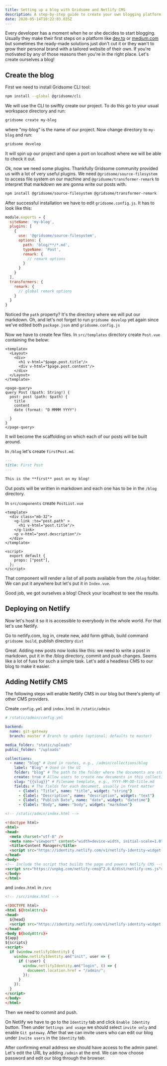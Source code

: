 ```yaml
---
title: Setting up a blog with Gridsome and Netlify CMS
description: A step-by-step guide to create your own blogging platform from scratch
date: 2020-05-14T10:22:03.035Z
---
```


Every developer has a moment when he or she decides to start blogging. Usually they make their first steps on a platform like [dev.to](https://dev.to/) or [medium.com](https://medium.com/) but sometimes the ready-made solutions just don't cut it or they wan't to grow their personal brand with a tailored website of their own. If you're motivated by any of those reasons then you're in the right place. Let's create ourselves a blog!

## Create the blog

First we need to install Gridsome CLI tool:

```bash
npm install --global @gridsome/cli
```

We will use the CLI to swiftly create our project. To do this go to your usual workspace directory and run:

```bash
gridsome create my-blog
```

where "my-blog" is the name of our project. Now change directory to `my-blog` and run:

```bash
gridsome develop
```

It will spin up our project and open a port on localhost where we will be able to check it out.

Ok, now we need some plugins. Thankfully Gridsome community provided us with a lot of very useful plugins. We need `@gridsome/source-filesystem` to access file system on our machine and `@gridsome/transformer-remark` to interpret that markdown we are gonna write our posts with.

```bash
npm install @gridsome/source-filesystem @gridsome/transformer-remark
```

After successful installation we have to edit `gridsome.config.js`. It has to look like this:

```javascript
module.exports = {
  siteName: 'my-blog',
  plugins: [
    {
      use: '@gridsome/source-filesystem',
      options: {
        path: 'blog/**/*.md',
        typeName: 'Post',
        remark: {
          // remark options
        }
      }
    }
  ],
  transformers: {
    remark: {
      // global remark options
    }
  }
}
```

Noticed the `path` property? It's the directory where we will put our markdown. Oh, and let's not forget to run `gridsome develop` yet again since we've edited both `package.json` and `gridsome.config.js`

Now we have to create few files. In `src/templates` directory create `Post.vue` containing the below:

```vue
<template>
  <Layout>
    <div>
      <h1 v-html="$page.post.title"/>
      <div v-html="$page.post.content"/>
    </div>
  </Layout>
</template>

<page-query>
query Post ($path: String!) {
  post: post (path: $path) {
    title
    content
    date (format: "D MMMM YYYY")

  }
}
</page-query>
```

It will become the scaffolding on which each of our posts will be built around.

In `/blog` let's create `firstPost.md`.

```markdown
---
title: First Post
---

This is the **first** post on my blog!
```

Out posts will be written in markdown and each one has to be in the `/blog` directory.

In `src/components` create `PostList.vue`

```vue
<template>
  <div class="mb-32">
    <g-link :to="post.path" >
      <h1 v-html="post.title"/>
    </g-link>
    <p v-html="post.description"/>
  </div>
</template>

<script>
  export default {
    props: ["post"],
  };
</script>
```

That component will render a list of all posts available from the `/blog` folder. We can put it anywhere but let's put it in `Index.vue`.

Good job, we got ourselves a blog! Check your localhost to see the results.

## Deploying on Netlify

Now let's host it so it is accessible to everybody in the whole world. For that let's use Netlify.

Go to netlify.com, log in, create new, add form github, build command `gridsome build`, publish directory `dist`

Great. Adding new posts now looks like this: we need to write a post in markdown, put it in the /blog directory, commit and push changes. Seems like a lot of fuss for such a simple task. Let's add a headless CMS to our blog to make it easier.

## Adding Netlify CMS

The following steps will enable Netlify CMS in our blog but there's plenty of other CMS providers.

Create `config.yml` and `index.html` in `/static/admin`

```yml
# /static/admin/config.yml

backend:
  name: git-gateway
  branch: master # Branch to update (optional; defaults to master)

media_folder: "static/uploads"
public_folder: "/uploads"

collections:
  - name: "blog" # Used in routes, e.g., /admin/collections/blog
    label: "Blog" # Used in the UI
    folder: "blog" # The path to the folder where the documents are stored
    create: true # Allow users to create new documents in this collection
    slug: "{{slug}}" # Filename template, e.g., YYYY-MM-DD-title.md
    fields: # The fields for each document, usually in front matter
      - {label: "Title", name: "title", widget: "string"}
      - {label: "Description", name: "description", widget: "text"}
      - {label: "Publish Date", name: "date", widget: "datetime"}
      - {label: "Body", name: "body", widget: "markdown"}
```

```html
<!-- /static/admin/index.html -->

<!doctype html>
<html>
<head>
  <meta charset="utf-8" />
  <meta name="viewport" content="width=device-width, initial-scale=1.0" />
  <title>Content Manager</title>
  <script src="https://identity.netlify.com/v1/netlify-identity-widget.js"></script>
</head>
<body>
<!-- Include the script that builds the page and powers Netlify CMS -->
<script src="https://unpkg.com/netlify-cms@^2.0.0/dist/netlify-cms.js"></script>
</body>
</html>
```

and `index.html` in `/src`

```html
<!-- /src/index.html -->

<!DOCTYPE html>
<html ${htmlAttrs}>
<head>
  ${head}
  <script src="https://identity.netlify.com/v1/netlify-identity-widget.js"></script>
</head>
<body ${bodyAttrs}>
${app}
${scripts}
<script>
  if (window.netlifyIdentity) {
    window.netlifyIdentity.on("init", user => {
      if (!user) {
        window.netlifyIdentity.on("login", () => {
          document.location.href = "/admin/";
        });
      }
    });
  }
</script>
</body>
</html>
```

Then we need to commit and push.

On Netlify we have to go to the `Identity` tab and click `Enable Identity` button. Then under `Settings and usage` we should select `invite only` and enable `Git gateway`. After that we can invite users who can edit our blog under `Invite users` in the `Identity` tab.

After confirming email address we should have access to the admin panel. Let's edit the URL by adding `/admin` at the end. We can now choose password and edit our blog through the browser.
